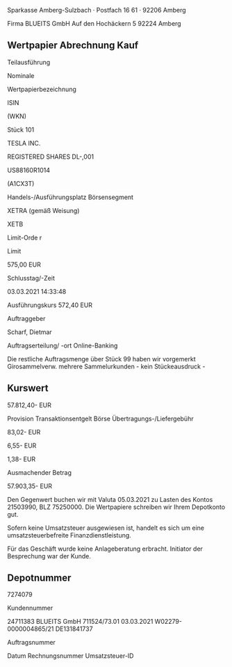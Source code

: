 <!-- image -->

Sparkasse Amberg-Sulzbach · Postfach 16 61 · 92206 Amberg

Firma BLUEITS GmbH Auf den Hochäckern 5 92224 Amberg

## Wertpapier Abrechnung Kauf

Teilausführung

Nominale

Wertpapierbezeichnung

ISIN

(WKN)

Stück 101

TESLA INC.

REGISTERED SHARES DL-,001

US88160R1014

(A1CX3T)

Handels-/Ausführungsplatz Börsensegment

XETRA (gemäß Weisung)

XETB

Limit-Orde r

Limit

575,00 EUR

Schlusstag/-Zeit

03.03.2021 14:33:48

Ausführungskurs 572,40 EUR

Auftraggeber

Scharf, Dietmar

Auftragserteilung/ -ort Online-Banking

Die restliche Auftragsmenge über Stück 99 haben wir vorgemerkt Girosammelverw. mehrere Sammelurkunden - kein Stückeausdruck -

## Kurswert

57.812,40- EUR

Provision Transaktionsentgelt Börse Übertragungs-/Liefergebühr

83,02- EUR

6,55- EUR

1,38- EUR

Ausmachender Betrag

57.903,35- EUR

Den Gegenwert buchen wir mit Valuta  05.03.2021 zu Lasten des Kontos  21503990, BLZ  75250000. Die Wertpapiere schreiben wir Ihrem Depotkonto gut.

Sofern keine Umsatzsteuer ausgewiesen ist, handelt es sich um eine umsatzsteuerbefreite Finanzdienstleistung.

Für das Geschäft wurde keine Anlageberatung erbracht. Initiator der Besprechung war der Kunde.

## Depotnummer

7274079

Kundennummer

24711383 BLUEITS GmbH 711524/73.01 03.03.2021 W02279-0000004865/21 DE131841737

Auftragsnummer

Datum Rechnungsnummer Umsatzsteuer-ID